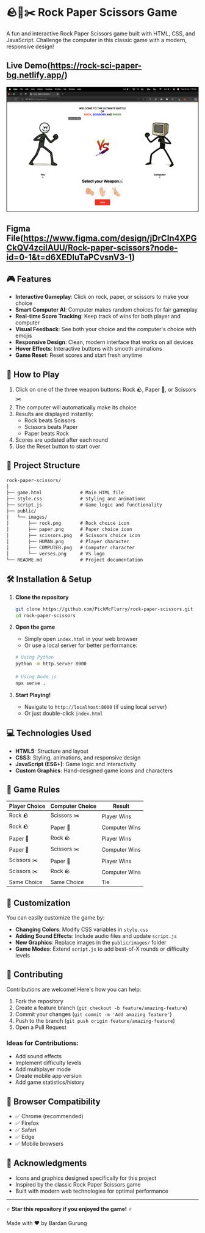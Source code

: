 # 🪨📄✂️ Rock Paper Scissors Game

A fun and interactive Rock Paper Scissors game built with HTML, CSS, and JavaScript. Challenge the computer in this classic game with a modern, responsive design!

## Live Demo(https://rock-sci-paper-bg.netlify.app/)

![Screenshot of gameplay](./public/images/screenshot.png)

## Figma File(https://www.figma.com/design/jDrCIn4XPGCkQV4zciIAUU/Rock-paper-scissors?node-id=0-1&t=d6XEDluTaPCvsnV3-1)

## 🎮 Features

- **Interactive Gameplay**: Click on rock, paper, or scissors to make your choice
- **Smart Computer AI**: Computer makes random choices for fair gameplay
- **Real-time Score Tracking**: Keep track of wins for both player and computer
- **Visual Feedback**: See both your choice and the computer's choice with emojis
- **Responsive Design**: Clean, modern interface that works on all devices
- **Hover Effects**: Interactive buttons with smooth animations
- **Game Reset**: Reset scores and start fresh anytime

## 🚀 How to Play

1. Click on one of the three weapon buttons: Rock 🪨, Paper 📄, or Scissors ✂️
2. The computer will automatically make its choice
3. Results are displayed instantly:
   - Rock beats Scissors
   - Scissors beats Paper
   - Paper beats Rock
4. Scores are updated after each round
5. Use the Reset button to start over

## 📁 Project Structure

```
rock-paper-scissors/
│
├── game.html              # Main HTML file
├── style.css              # Styling and animations
├── script.js              # Game logic and functionality
├── public/
│   └── images/
│       ├── rock.png       # Rock choice icon
│       ├── paper.png      # Paper choice icon
│       ├── scissors.png   # Scissors choice icon
│       ├── HUMAN.png      # Player character
│       ├── COMPUTER.png   # Computer character
│       └── verses.png     # VS logo
└── README.md              # Project documentation
```

## 🛠️ Installation & Setup

1. **Clone the repository**

   ```bash
   git clone https://github.com/PickMcFlurry/rock-paper-scissors.git
   cd rock-paper-scissors
   ```

2. **Open the game**

   - Simply open `index.html` in your web browser
   - Or use a local server for better performance:

   ```bash
   # Using Python
   python -m http.server 8000

   # Using Node.js
   npx serve .
   ```

3. **Start Playing!**
   - Navigate to `http://localhost:8000` (if using local server)
   - Or just double-click `index.html`

## 💻 Technologies Used

- **HTML5**: Structure and layout
- **CSS3**: Styling, animations, and responsive design
- **JavaScript (ES6+)**: Game logic and interactivity
- **Custom Graphics**: Hand-designed game icons and characters

## 🎨 Game Rules

| Player Choice | Computer Choice | Result        |
| ------------- | --------------- | ------------- |
| Rock 🪨       | Scissors ✂️     | Player Wins   |
| Rock 🪨       | Paper 📄        | Computer Wins |
| Paper 📄      | Rock 🪨         | Player Wins   |
| Paper 📄      | Scissors ✂️     | Computer Wins |
| Scissors ✂️   | Paper 📄        | Player Wins   |
| Scissors ✂️   | Rock 🪨         | Computer Wins |
| Same Choice   | Same Choice     | Tie           |

## 🔧 Customization

You can easily customize the game by:

- **Changing Colors**: Modify CSS variables in `style.css`
- **Adding Sound Effects**: Include audio files and update `script.js`
- **New Graphics**: Replace images in the `public/images/` folder
- **Game Modes**: Extend `script.js` to add best-of-X rounds or difficulty levels

## 🤝 Contributing

Contributions are welcome! Here's how you can help:

1. Fork the repository
2. Create a feature branch (`git checkout -b feature/amazing-feature`)
3. Commit your changes (`git commit -m 'Add amazing feature'`)
4. Push to the branch (`git push origin feature/amazing-feature`)
5. Open a Pull Request

### Ideas for Contributions:

- Add sound effects
- Implement difficulty levels
- Add multiplayer mode
- Create mobile app version
- Add game statistics/history

## 📱 Browser Compatibility

- ✅ Chrome (recommended)
- ✅ Firefox
- ✅ Safari
- ✅ Edge
- ✅ Mobile browsers

## 🙏 Acknowledgments

- Icons and graphics designed specifically for this project
- Inspired by the classic Rock Paper Scissors game
- Built with modern web technologies for optimal performance

---

⭐ **Star this repository if you enjoyed the game!** ⭐

Made with ❤️ by Bardan Gurung


